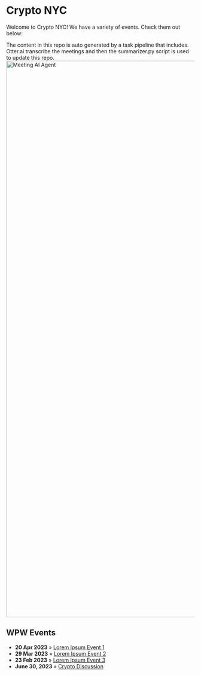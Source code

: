 # Crypto NYC

Welcome to Crypto NYC! We have a variety of events. Check them out below:

The content in this repo is auto generated by a task pipeline that includes. Otter.ai transcribe the  meetings and then the summarizer.py script is used to update this repo.
<img width="1488" alt="Meeting AI Agent" src="https://github.com/EtnaLabs/website-test/assets/540035/6fb33d35-3f92-4565-aa11-5c904c20da86">


## WPW Events

- **20 Apr 2023** » [Lorem Ipsum Event 1](lorem-ipsum-event-1.md)
- **29 Mar 2023** » [Lorem Ipsum Event 2](lorem-ipsum-event-2.md)
- **23 Feb 2023** » [Lorem Ipsum Event 3](lorem-ipsum-event-3.md)
- **June 30, 2023** » [Crypto Discussion](events/wpw-2023-06-30.md)
